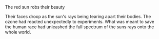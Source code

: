 The red sun robs their beauty

Their faces droop as the sun's rays being tearing apart their bodies. The ozone had reacted unexpectedly to experiments. What was meant to save the human race had unleashed the full spectrum of the suns rays onto the whole world. 
